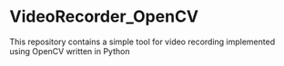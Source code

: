 # VideoRecorder_OpenCV
This repository contains a simple tool for video recording implemented using OpenCV written in Python
